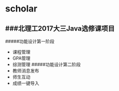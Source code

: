 # scholar

###北理工2017大三Java选修课项目
---
#####功能设计第一阶段
* 课程管理
* GPA管理
* 综测管理
#####功能设计第二阶段
* 教师消息发布
* 师生互动
* 成绩一键导入

